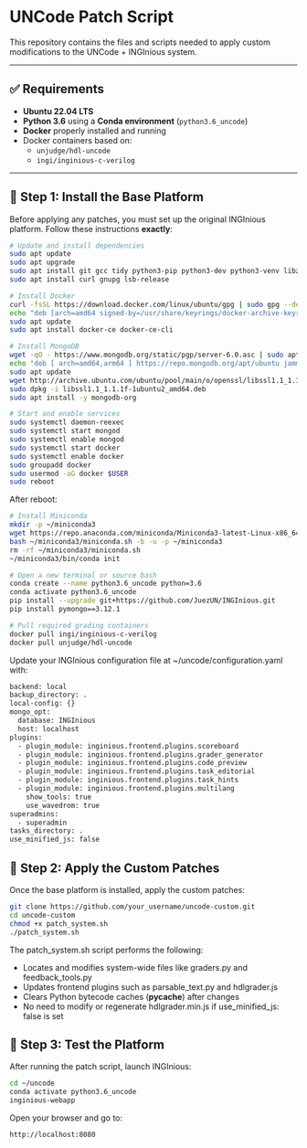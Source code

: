 # UNCode Patch Script

This repository contains the files and scripts needed to apply custom modifications to the UNCode + INGInious system.

---

## ✅ Requirements

- **Ubuntu 22.04 LTS**
- **Python 3.6** using a **Conda environment** (`python3.6_uncode`)
- **Docker** properly installed and running
- Docker containers based on:
  - `unjudge/hdl-uncode`
  - `ingi/inginious-c-verilog`

---

## 🔧 Step 1: Install the Base Platform

Before applying any patches, you must set up the original INGInious platform. Follow these instructions **exactly**:

```bash
# Update and install dependencies
sudo apt update
sudo apt upgrade
sudo apt install git gcc tidy python3-pip python3-dev python3-venv libzmq3-dev apt-transport-https
sudo apt install curl gnupg lsb-release

# Install Docker
curl -fsSL https://download.docker.com/linux/ubuntu/gpg | sudo gpg --dearmor -o /usr/share/keyrings/docker-archive-keyring.gpg
echo "deb [arch=amd64 signed-by=/usr/share/keyrings/docker-archive-keyring.gpg] https://download.docker.com/linux/ubuntu $(lsb_release -cs) stable" | sudo tee /etc/apt/sources.list.d/docker.list > /dev/null
sudo apt update
sudo apt install docker-ce docker-ce-cli

# Install MongoDB
wget -qO - https://www.mongodb.org/static/pgp/server-6.0.asc | sudo apt-key add -
echo "deb [ arch=amd64,arm64 ] https://repo.mongodb.org/apt/ubuntu jammy/mongodb-org/6.0 multiverse" | sudo tee /etc/apt/sources.list.d/mongodb-org-6.0.list
sudo apt update
wget http://archive.ubuntu.com/ubuntu/pool/main/o/openssl/libssl1.1_1.1.1f-1ubuntu2_amd64.deb
sudo dpkg -i libssl1.1_1.1.1f-1ubuntu2_amd64.deb
sudo apt install -y mongodb-org

# Start and enable services
sudo systemctl daemon-reexec
sudo systemctl start mongod
sudo systemctl enable mongod
sudo systemctl start docker
sudo systemctl enable docker
sudo groupadd docker
sudo usermod -aG docker $USER
sudo reboot
```
After reboot:
```bash
# Install Miniconda
mkdir -p ~/miniconda3
wget https://repo.anaconda.com/miniconda/Miniconda3-latest-Linux-x86_64.sh -O ~/miniconda3/miniconda.sh
bash ~/miniconda3/miniconda.sh -b -u -p ~/miniconda3
rm -rf ~/miniconda3/miniconda.sh
~/miniconda3/bin/conda init

# Open a new terminal or source bash
conda create --name python3.6_uncode python=3.6
conda activate python3.6_uncode
pip install --upgrade git+https://github.com/JuezUN/INGInious.git
pip install pymongo==3.12.1

# Pull required grading containers
docker pull ingi/inginious-c-verilog
docker pull unjudge/hdl-uncode
```
Update your INGInious configuration file at ~/uncode/configuration.yaml with:
```bash
backend: local
backup_directory: .
local-config: {}
mongo_opt:
  database: INGInious
  host: localhost
plugins:
  - plugin_module: inginious.frontend.plugins.scoreboard
  - plugin_module: inginious.frontend.plugins.grader_generator
  - plugin_module: inginious.frontend.plugins.code_preview
  - plugin_module: inginious.frontend.plugins.task_editorial
  - plugin_module: inginious.frontend.plugins.task_hints
  - plugin_module: inginious.frontend.plugins.multilang
    show_tools: true
    use_wavedrom: true
superadmins:
  - superadmin
tasks_directory: .
use_minified_js: false
```
## 🧩 Step 2: Apply the Custom Patches

Once the base platform is installed, apply the custom patches:

```bash
git clone https://github.com/your_username/uncode-custom.git
cd uncode-custom
chmod +x patch_system.sh
./patch_system.sh
```
The patch_system.sh script performs the following:

- Locates and modifies system-wide files like graders.py and feedback_tools.py
- Updates frontend plugins such as parsable_text.py and hdlgrader.js
- Clears Python bytecode caches (__pycache__) after changes
- No need to modify or regenerate hdlgrader.min.js if use_minified_js: false is set

## 🧪 Step 3: Test the Platform

After running the patch script, launch INGInious:

```bash
cd ~/uncode
conda activate python3.6_uncode
inginious-webapp
```

Open your browser and go to: 
```arduino
http://localhost:8080
```

